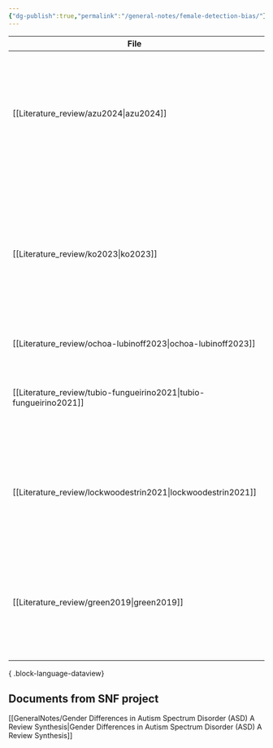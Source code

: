 ```yaml
---
{"dg-publish":true,"permalink":"/general-notes/female-detection-bias/"}
---
```



| File                                                                  | title                                                                                                                                                | Paper_type     |
| --------------------------------------------------------------------- | ---------------------------------------------------------------------------------------------------------------------------------------------------- | -------------- |
| [[Literature_review/azu2024\|azu2024]]                             | Clinician–caregiver informant discrepancy is associated with sex, diagnosis age, and intervention use among autistic children                        | journalArticle |
| [[Literature_review/ko2023\|ko2023]]                               | Development and Validation of a Joint Attention-Based Deep Learning System for Detection and Symptom Severity Assessment of Autism Spectrum Disorder | journalArticle |
| [[Literature_review/ochoa-lubinoff2023\|ochoa-lubinoff2023]]       | Autism in Women                                                                                                                                      | journalArticle |
| [[Literature_review/tubio-fungueirino2021\|tubio-fungueirino2021]] | Social Camouflaging in Females with Autism Spectrum Disorder A Systematic Review                                                                     | journalArticle |
| [[Literature_review/lockwoodestrin2021\|lockwoodestrin2021]]       | Barriers to Autism Spectrum Disorder Diagnosis for Young Women and Girls a Systematic Review                                                         | journalArticle |
| [[Literature_review/green2019\|green2019]]                         | Women and Autism Spectrum Disorder Diagnosis and Implications for Treatment of Adolescents and Adults                                                | journalArticle |

{ .block-language-dataview}

## Documents from SNF project

[[GeneralNotes/Gender Differences in Autism Spectrum Disorder (ASD) A Review Synthesis\|Gender Differences in Autism Spectrum Disorder (ASD) A Review Synthesis]]